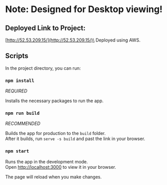 # Note: Designed for Desktop viewing!

## Deployed Link to Project:
[http://52.53.209.15/](http://52.53.209.15/)\
Deployed using AWS.

## Scripts

In the project directory, you can run:

### `npm install`
*REQUIRED*

Installs the necessary packages to run the app.

### `npm run build`
*RECOMMENDED*

Builds the app for production to the `build` folder.\
After it builds, run `serve -s build` and past the link in your browser.

### `npm start`

Runs the app in the development mode.\
Open [http://localhost:3000](http://localhost:3000) to view it in your browser.

The page will reload when you make changes.
